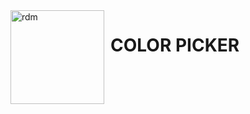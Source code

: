 <img width="150" height="150" align="left" style="float: left; margin: 0 10px 0 0;" alt="rdm" src="https://i.imgur.com/FyhrEhI.png">  

# COLOR PICKER
